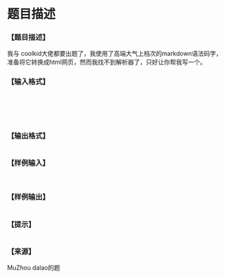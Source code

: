 # 题目描述


<h3>
【题目描述】
</h3>
<p>
我与 coolkid大佬都要出题了，我使用了高端大气上档次的markdown语法码字，准备将它转换成html网页，然而我找不到解析器了，只好让你帮我写一个。
</p>
<h3>
【输入格式】
</h3>
<p>
<br/>
</p>
<p>
<img src="/upload/image/20170630/20170630164029_11131.jpg" alt=""/> 
</p>
<p>
<br/>
</p>
<h3>
【输出格式】
</h3>
<p>
<img src="/upload/image/20170630/20170630164106_14083.jpg" alt=""/> 
</p>
<h3>
【样例输入】
</h3>
<pre><img src="/upload/image/20170630/20170630164321_39777.jpg" alt=""/> </pre>
<h3>
【样例输出】
</h3>
<pre><img src="/upload/image/20170630/20170630164340_23635.jpg" alt=""/></pre>
<h3>
【提示】
</h3>
<p>
<img src="/upload/image/20170630/20170630164710_44608.jpg" alt=""/> 
</p>
<h3>
【来源】
</h3>
<p>
MuZhou dalao的题
</p>
